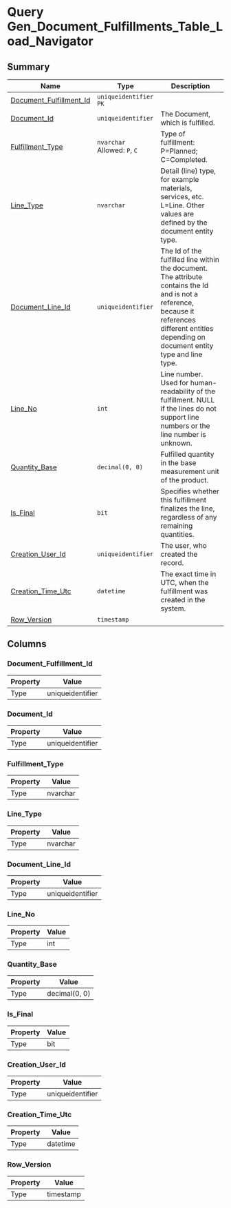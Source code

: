 # Query Gen_Document_Fulfillments_Table_Load_Navigator


## Summary

| Name | Type | Description |
| - | - | --- |
|[Document_Fulfillment_Id](#document_fulfillment_id)|`uniqueidentifier` `PK`||
|[Document_Id](#document_id)|`uniqueidentifier` |The Document, which is fulfilled.|
|[Fulfillment_Type](#fulfillment_type)|`nvarchar` Allowed: `P`, `C`|Type of fulfillment: P=Planned; C=Completed.|
|[Line_Type](#line_type)|`nvarchar` |Detail (line) type, for example materials, services, etc. L=Line. Other values are defined by the document entity type.|
|[Document_Line_Id](#document_line_id)|`uniqueidentifier` |The Id of the fulfilled line within the document. The attribute contains the Id and is not a reference, because it references different entities depending on document entity type and line type.|
|[Line_No](#line_no)|`int` |Line number. Used for human-readability of the fulfillment. NULL if the lines do not support line numbers or the line number is unknown.|
|[Quantity_Base](#quantity_base)|`decimal(0, 0)` |Fulfilled quantity in the base measurement unit of the product.|
|[Is_Final](#is_final)|`bit` |Specifies whether this fulfillment finalizes the line, regardless of any remaining quantities.|
|[Creation_User_Id](#creation_user_id)|`uniqueidentifier` |The user, who created the record.|
|[Creation_Time_Utc](#creation_time_utc)|`datetime` |The exact time in UTC, when the fulfillment was created in the system.|
|[Row_Version](#row_version)|`timestamp` ||

## Columns

### Document_Fulfillment_Id

| Property | Value |
| - | - |
|Type|uniqueidentifier|

### Document_Id

| Property | Value |
| - | - |
|Type|uniqueidentifier|

### Fulfillment_Type

| Property | Value |
| - | - |
|Type|nvarchar|

### Line_Type

| Property | Value |
| - | - |
|Type|nvarchar|

### Document_Line_Id

| Property | Value |
| - | - |
|Type|uniqueidentifier|

### Line_No

| Property | Value |
| - | - |
|Type|int|

### Quantity_Base

| Property | Value |
| - | - |
|Type|decimal(0, 0)|

### Is_Final

| Property | Value |
| - | - |
|Type|bit|

### Creation_User_Id

| Property | Value |
| - | - |
|Type|uniqueidentifier|

### Creation_Time_Utc

| Property | Value |
| - | - |
|Type|datetime|

### Row_Version

| Property | Value |
| - | - |
|Type|timestamp|


